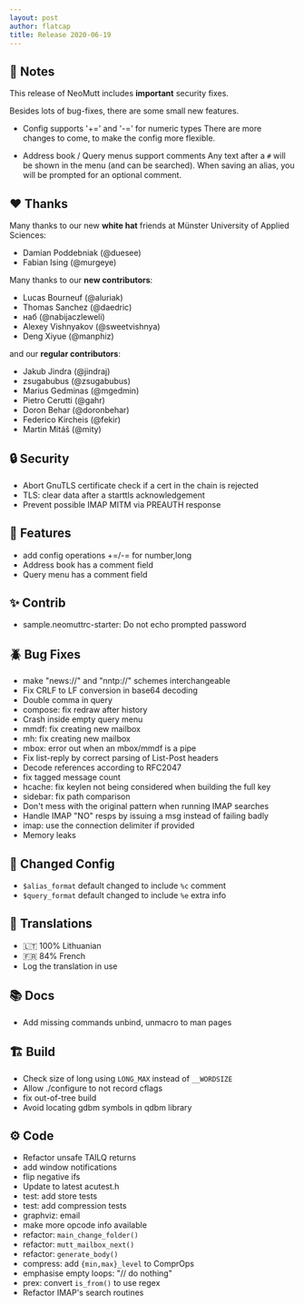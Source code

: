 ```yaml
---
layout: post
author: flatcap
title: Release 2020-06-19
---
```


## :book: Notes

This release of NeoMutt includes **important** security fixes.

Besides lots of bug-fixes, there are some small new features.

- Config supports '+=' and '-=' for numeric types
  There are more changes to come, to make the config more flexible.

- Address book / Query menus support comments
  Any text after a `#` will be shown in the menu (and can be searched).
  When saving an alias, you will be prompted for an optional comment.

## :heart: Thanks

Many thanks to our new **white hat** friends at Münster University of Applied Sciences:

- Damian Poddebniak (@duesee)
- Fabian Ising (@murgeye)

Many thanks to our **new contributors**:

- Lucas Bourneuf (@aluriak)
- Thomas Sanchez (@daedric)
- наб (@nabijaczleweli)
- Alexey Vishnyakov (@sweetvishnya)
- Deng Xiyue (@manphiz)

and our **regular contributors**:

- Jakub Jindra (@jindraj)
- zsugabubus (@zsugabubus)
- Marius Gedminas (@mgedmin)
- Pietro Cerutti (@gahr)
- Doron Behar (@doronbehar)
- Federico Kircheis (@fekir)
- Martin Mitáš (@mity)

## :lock: Security

- Abort GnuTLS certificate check if a cert in the chain is rejected
- TLS: clear data after a starttls acknowledgement
- Prevent possible IMAP MITM via PREAUTH response

## :gift: Features

- add config operations +=/-= for number,long
- Address book has a comment field
- Query menu has a comment field

## :sparkles: Contrib

- sample.neomuttrc-starter: Do not echo prompted password

## :beetle: Bug Fixes

- make "news://" and "nntp://" schemes interchangeable
- Fix CRLF to LF conversion in base64 decoding
- Double comma in query
- compose: fix redraw after history
- Crash inside empty query menu
- mmdf: fix creating new mailbox
- mh: fix creating new mailbox
- mbox: error out when an mbox/mmdf is a pipe
- Fix list-reply by correct parsing of List-Post headers
- Decode references according to RFC2047
- fix tagged message count
- hcache: fix keylen not being considered when building the full key
- sidebar: fix path comparison
- Don't mess with the original pattern when running IMAP searches
- Handle IMAP "NO" resps by issuing a msg instead of failing badly
- imap: use the connection delimiter if provided
- Memory leaks

## :wrench: Changed Config

- `$alias_format` default changed to include `%c` comment
- `$query_format` default changed to include `%e` extra info

## :black_flag: Translations

- :lithuania: 100% Lithuanian
- :fr: 84% French
- Log the translation in use

## :books: Docs

- Add missing commands unbind, unmacro to man pages

## :building_construction: Build

- Check size of long using `LONG_MAX` instead of `__WORDSIZE`
- Allow ./configure to not record cflags
- fix out-of-tree build
- Avoid locating gdbm symbols in qdbm library

## :gear: Code

- Refactor unsafe TAILQ returns
- add window notifications
- flip negative ifs
- Update to latest acutest.h
- test: add store tests
- test: add compression tests
- graphviz: email
- make more opcode info available
- refactor: `main_change_folder()`
- refactor: `mutt_mailbox_next()`
- refactor: `generate_body()`
- compress: add `{min,max}_level` to ComprOps
- emphasise empty loops: "// do nothing"
- prex: convert `is_from()` to use regex
- Refactor IMAP's search routines

